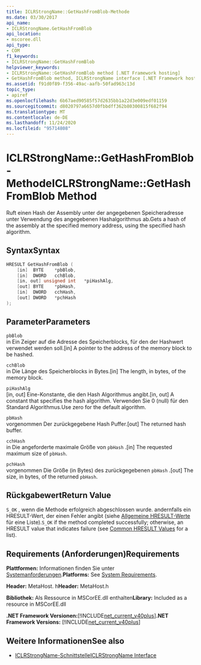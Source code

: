 ```yaml
---
title: ICLRStrongName::GetHashFromBlob-Methode
ms.date: 03/30/2017
api_name:
- ICLRStrongName.GetHashFromBlob
api_location:
- mscoree.dll
api_type:
- COM
f1_keywords:
- ICLRStrongName::GetHashFromBlob
helpviewer_keywords:
- ICLRStrongName::GetHashFromBlob method [.NET Framework hosting]
- GetHashFromBlob method, ICLRStrongName interface [.NET Framework hosting]
ms.assetid: f91d0f89-f356-49ac-aafb-50fad963c13d
topic_type:
- apiref
ms.openlocfilehash: 6b67aed90585f57d2635bb1a22d3e009edf01159
ms.sourcegitcommit: d8020797a6657d0fbbdff362b80300815f682f94
ms.translationtype: MT
ms.contentlocale: de-DE
ms.lasthandoff: 11/24/2020
ms.locfileid: "95714808"
---
```

# <a name="iclrstrongnamegethashfromblob-method"></a><span data-ttu-id="fdf32-102">ICLRStrongName::GetHashFromBlob-Methode</span><span class="sxs-lookup"><span data-stu-id="fdf32-102">ICLRStrongName::GetHashFromBlob Method</span></span>

<span data-ttu-id="fdf32-103">Ruft einen Hash der Assembly unter der angegebenen Speicheradresse unter Verwendung des angegebenen Hashalgorithmus ab.</span><span class="sxs-lookup"><span data-stu-id="fdf32-103">Gets a hash of the assembly at the specified memory address, using the specified hash algorithm.</span></span>  
  
## <a name="syntax"></a><span data-ttu-id="fdf32-104">Syntax</span><span class="sxs-lookup"><span data-stu-id="fdf32-104">Syntax</span></span>  
  
```cpp  
HRESULT GetHashFromBlob (  
    [in]  BYTE    *pbBlob,  
    [in]  DWORD   cchBlob,  
    [in, out] unsigned int   *piHashAlg,  
    [out] BYTE    *pbHash,  
    [in]  DWORD   cchHash,  
    [out] DWORD   *pchHash  
);  
```  
  
## <a name="parameters"></a><span data-ttu-id="fdf32-105">Parameter</span><span class="sxs-lookup"><span data-stu-id="fdf32-105">Parameters</span></span>  

 `pbBlob`  
 <span data-ttu-id="fdf32-106">in Ein Zeiger auf die Adresse des Speicherblocks, für den der Hashwert verwendet werden soll.</span><span class="sxs-lookup"><span data-stu-id="fdf32-106">[in] A pointer to the address of the memory block to be hashed.</span></span>  
  
 `cchBlob`  
 <span data-ttu-id="fdf32-107">in Die Länge des Speicherblocks in Bytes.</span><span class="sxs-lookup"><span data-stu-id="fdf32-107">[in] The length, in bytes, of the memory block.</span></span>  
  
 `piHashAlg`  
 <span data-ttu-id="fdf32-108">[in, out] Eine-Konstante, die den Hash Algorithmus angibt.</span><span class="sxs-lookup"><span data-stu-id="fdf32-108">[in, out] A constant that specifies the hash algorithm.</span></span> <span data-ttu-id="fdf32-109">Verwenden Sie 0 (null) für den Standard Algorithmus.</span><span class="sxs-lookup"><span data-stu-id="fdf32-109">Use zero for the default algorithm.</span></span>  
  
 `pbHash`  
 <span data-ttu-id="fdf32-110">vorgenommen Der zurückgegebene Hash Puffer.</span><span class="sxs-lookup"><span data-stu-id="fdf32-110">[out] The returned hash buffer.</span></span>  
  
 `cchHash`  
 <span data-ttu-id="fdf32-111">in Die angeforderte maximale Größe von `pbHash` .</span><span class="sxs-lookup"><span data-stu-id="fdf32-111">[in] The requested maximum size of `pbHash`.</span></span>  
  
 `pchHash`  
 <span data-ttu-id="fdf32-112">vorgenommen Die Größe (in Bytes) des zurückgegebenen `pbHash` .</span><span class="sxs-lookup"><span data-stu-id="fdf32-112">[out] The size, in bytes, of the returned `pbHash`.</span></span>  
  
## <a name="return-value"></a><span data-ttu-id="fdf32-113">Rückgabewert</span><span class="sxs-lookup"><span data-stu-id="fdf32-113">Return Value</span></span>  

 <span data-ttu-id="fdf32-114">`S_OK` , wenn die Methode erfolgreich abgeschlossen wurde. andernfalls ein HRESULT-Wert, der einen Fehler angibt (siehe [Allgemeine HRESULT-Werte](/windows/win32/seccrypto/common-hresult-values) für eine Liste).</span><span class="sxs-lookup"><span data-stu-id="fdf32-114">`S_OK` if the method completed successfully; otherwise, an HRESULT value that indicates failure (see [Common HRESULT Values](/windows/win32/seccrypto/common-hresult-values) for a list).</span></span>  
  
## <a name="requirements"></a><span data-ttu-id="fdf32-115">Requirements (Anforderungen)</span><span class="sxs-lookup"><span data-stu-id="fdf32-115">Requirements</span></span>  

 <span data-ttu-id="fdf32-116">**Plattformen:** Informationen finden Sie unter [Systemanforderungen](../../get-started/system-requirements.md).</span><span class="sxs-lookup"><span data-stu-id="fdf32-116">**Platforms:** See [System Requirements](../../get-started/system-requirements.md).</span></span>  
  
 <span data-ttu-id="fdf32-117">**Header:** MetaHost. h</span><span class="sxs-lookup"><span data-stu-id="fdf32-117">**Header:** MetaHost.h</span></span>  
  
 <span data-ttu-id="fdf32-118">**Bibliothek:** Als Ressource in MSCorEE.dll enthalten</span><span class="sxs-lookup"><span data-stu-id="fdf32-118">**Library:** Included as a resource in MSCorEE.dll</span></span>  
  
 <span data-ttu-id="fdf32-119">**.NET Framework Versionen:**[!INCLUDE[net_current_v40plus](../../../../includes/net-current-v40plus-md.md)]</span><span class="sxs-lookup"><span data-stu-id="fdf32-119">**.NET Framework Versions:** [!INCLUDE[net_current_v40plus](../../../../includes/net-current-v40plus-md.md)]</span></span>  
  
## <a name="see-also"></a><span data-ttu-id="fdf32-120">Weitere Informationen</span><span class="sxs-lookup"><span data-stu-id="fdf32-120">See also</span></span>

- [<span data-ttu-id="fdf32-121">ICLRStrongName-Schnittstelle</span><span class="sxs-lookup"><span data-stu-id="fdf32-121">ICLRStrongName Interface</span></span>](iclrstrongname-interface.md)
